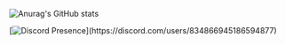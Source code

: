 ![Anurag's GitHub stats](https://github-readme-stats.vercel.app/api?username=Edah115&show_icons=true&theme=tokyonight)

[![Discord Presence](https://lanyard-profile-readme.vercel.app/api/834866945186594877?theme=light&bg=809ecf&animated=false&hideDiscrim=true&borderRadius=30px&idleMessage=Probably%20doing%20something%20else...)](https://discord.com/users/834866945186594877)

